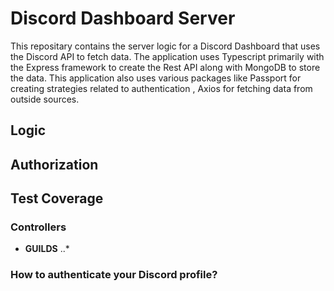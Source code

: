 # Discord Dashboard Server

This repositary contains the server logic for a Discord Dashboard that uses the Discord API to fetch data. The application uses Typescript primarily with the Express framework to create the Rest API along with MongoDB to store the data. This application also uses various packages like Passport for creating strategies related to authentication , Axios for fetching data from outside sources.  

## Logic

## Authorization 

## Test Coverage 

### Controllers 

- **GUILDS**
..*

### How to authenticate your Discord profile? 





